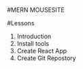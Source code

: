 #MERN MOUSESITE

#Lessons

1. Introduction
2. Install tools
3. Create React App
4. Create Git Repostory
